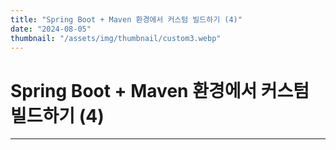 ```yaml
---
title: "Spring Boot + Maven 환경에서 커스텀 빌드하기 (4)"
date: "2024-08-05"
thumbnail: "/assets/img/thumbnail/custom3.webp"
---
```


# Spring Boot + Maven 환경에서 커스텀 빌드하기 (4)
---
